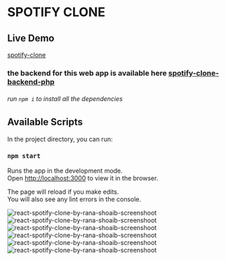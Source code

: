 # SPOTIFY CLONE
## Live Demo

[spotify-clone](https://spotify-react-73.web.app/)
### the backend for this web app is available here [spotify-clone-backend-php](https://github.com/rana-shoaib/spotify-clone-backend-php)
###### run `npm i` to install all the dependencies
## Available Scripts

In the project directory, you can run:

### `npm start`

Runs the app in the development mode.<br />
Open [http://localhost:3000](http://localhost:3000) to view it in the browser.

The page will reload if you make edits.<br />
You will also see any lint errors in the console.

![react-spotify-clone-by-rana-shoaib-screenshoot](https://spinous-texts.000webhostapp.com/7.png)
![react-spotify-clone-by-rana-shoaib-screenshoot](https://spinous-texts.000webhostapp.com/1.png)
![react-spotify-clone-by-rana-shoaib-screenshoot](https://spinous-texts.000webhostapp.com/2.png)
![react-spotify-clone-by-rana-shoaib-screenshoot](https://spinous-texts.000webhostapp.com/4.png)
![react-spotify-clone-by-rana-shoaib-screenshoot](https://spinous-texts.000webhostapp.com/5.png)
![react-spotify-clone-by-rana-shoaib-screenshoot](https://spinous-texts.000webhostapp.com/7.png)
